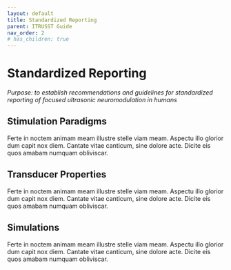 ```yaml
---
layout: default
title: Standardized Reporting
parent: ITRUSST Guide
nav_order: 2
# has_children: true
---
```

# Standardized Reporting

*Purpose: to establish recommendations and guidelines for standardized reporting of focused ultrasonic neuromodulation in humans*

## Stimulation Paradigms
Ferte in noctem animam meam illustre stelle viam meam. Aspectu illo glorior dum capit nox diem. Cantate vitae canticum, sine dolore acte. Dicite eis quos amabam numquam obliviscar.

## Transducer Properties
Ferte in noctem animam meam illustre stelle viam meam. Aspectu illo glorior dum capit nox diem. Cantate vitae canticum, sine dolore acte. Dicite eis quos amabam numquam obliviscar.

## Simulations
Ferte in noctem animam meam illustre stelle viam meam. Aspectu illo glorior dum capit nox diem. Cantate vitae canticum, sine dolore acte. Dicite eis quos amabam numquam obliviscar.
